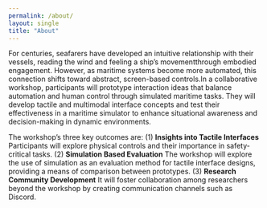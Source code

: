 ```yaml
---
permalink: /about/
layout: single
title: "About"
---
```

For centuries, seafarers have developed an intuitive relationship with their vessels, reading the wind and feeling a ship’s movementthrough embodied engagement. However, as maritime systems become more automated, this connection shifts toward abstract, screen-based controls.In a collaborative workshop, participants will prototype interaction ideas that balance automation and human control through simulated maritime tasks. They will develop tactile and multimodal interface concepts and test their effectiveness in a maritime
simulator to enhance situational awareness and decision-making in dynamic environments.

The workshop’s three key outcomes are: (1) **Insights into Tactile Interfaces** Participants will explore physical controls and their importance in safety-critical tasks. (2) **Simulation  Based Evaluation** The workshop will explore the use of simulation as an evaluation method for tactile interface designs, providing a means of comparison between prototypes. (3) **Research Community Development** It will foster collaboration among researchers beyond the workshop by creating communication channels such as Discord.